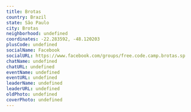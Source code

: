 ```yaml
---
title: Brotas
country: Brazil
state: São Paulo
city: Brotas
neighborhood: undefined
coordinates: -22.283592, -48.120203
plusCode: undefined
socialName: Facebook
socialURL: https://www.facebook.com/groups/free.code.camp.brotas.sp
chatName: undefined
chatURL: undefined
eventName: undefined
eventURL: undefined
leaderName: undefined
leaderURL: undefined
oldPhoto: undefined
coverPhoto: undefined
---
```

